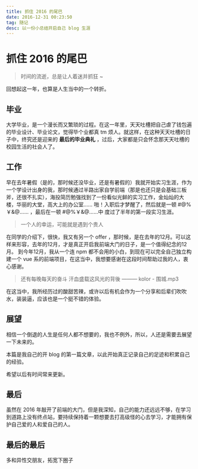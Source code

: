 ```yaml
---
title: 抓住 2016 的尾巴
date: 2016-12-31 00:23:50
tag: 随记
desc: 以一份小总结开启自己 blog 生涯
---
```


# 抓住 2016 的尾巴

> 时间的流逝，总是让人着迷并抓狂 ~

回想起这一年，也算是人生当中的一个转折。

## 毕业

大学毕业，是一个漫长而又繁琐的过程。在这一年里，天天吐槽把自己虐了钱包遍的毕业设计、毕业论文，觉得毕个业都真 tm 烦人。就这样，在这种天天吐槽的日子中，终究还是迎来的 **最后的毕业典礼** ，过后，大家都是只会怀念那天天吐槽的校园生活的社会人了。

## 工作

早在去年暑假（是的，那时候还没毕业，还是有暑假的）我就开始实习生涯，作为一个学设计出身的我，那时候通过半路出家自学前端（那是也还只是会基础三板斧，还很不扎实），海投简历勉强找到了一份看似光鲜的实习工作，金灿灿的大楼，华丽的大堂，高大上的办公室…… 啪！入职后才梦醒了，然后就是一顿 #@%￥&@…… ，最后在一顿 #@%￥&@……中 度过了半年的第一段实习生涯。

> 一个人的幸运，可能就是遇到个贵人

在同学的介绍下，很快，我又有另一个 offer ，那时候，是在去年的12月。可以这样来形容，去年的12月，才是真正开启我前端大门的日子，是一个值得纪念的12月。
到今年12月，我从一个连 npm 都不会用的小白，到现在可以完全自己独立构建一个 vue 系的前端项目，在这当中，我想要感谢在这段时间帮助过我的人，衷心感谢。

> 还有每晚每天的奋斗 汗血盛载这风光的背後 ——— kolor - 围城.mp3

在这当中，我所经历过的酸甜苦辣，或许以后有机会作为一个分享和后辈们吹吹水，装装逼，应该也是一个挺不错的体验。

## 展望

相信一个倒退的人生是任何人都不想要的，我也不例外，所以，人还是需要去展望一下未来的。

本篇是我自己的开 blog 的第一篇文章，以此开始真正记录自己的足迹和积累自己的经验。

希望以后有时间常来更新。

## 最后

虽然在 2016 年敲开了前端的大门，但是我深知，自己的能力还远远不够，在学习到道路上没有终点站，要持续保持着一颗想要去打高级怪的心去学习，才能拥有保护自己爱的人和爱自己的人。

## 最后的最后

多和异性交朋友，拓宽下圈子
